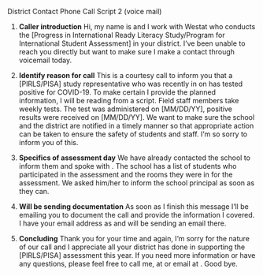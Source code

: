 District Contact Phone Call Script 2 (voice mail)

1.	**Caller introduction**
Hi, my name is <name> and I work with Westat who conducts the [Progress in International Ready Literacy Study/Program for International Student Assessment] in your district.  I’ve been unable to reach you directly but want to make sure I make a contact through voicemail today.

2.	**Identify reason for call** 
This is a courtesy call to inform you that a [PIRLS/PISA] study representative who was recently in <school name> on <date> has tested positive for COVID-19. To make certain I provide the planned information, I will be reading from a script. 
Field staff members take weekly tests. The test was administered on [MM/DD/YY], positive results were received on [MM/DD/YY]. We want to make sure the school and the district are notified in a timely manner so that appropriate action can be taken to ensure the safety of students and staff. I’m so sorry to inform you of this.  

3.	**Specifics of assessment day**
We have already contacted the school to inform them and spoke with <school coordinator or principal name>.  The school has a list of students who participated in the assessment and the rooms they were in for the assessment.  We asked him/her to inform the school principal as soon as they can.

4.	**Will be sending documentation**
As soon as I finish this message I’ll be emailing you to document the call and provide the information I covered. I have your email address as <district contact email> and will be sending an email there.

5.	**Concluding**
Thank you for your time and again, I’m sorry for the nature of our call and I appreciate all your district has done in supporting the [PIRLS/PISA] assessment this year.  If you need more information or have any questions, please feel free to call me, <your name> at <number> or email at <email>.  Good bye.



